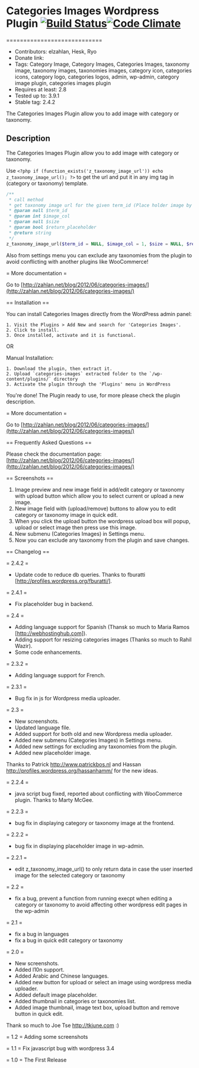 # Categories Images Wordpress Plugin [![Build Status](https://travis-ci.org/jjhesk/CateImages-Wordpress.svg)](https://travis-ci.org/jjhesk/CateImages-Wordpress)[![Code Climate](https://codeclimate.com/github/jjhesk/CateImages-Wordpress/badges/gpa.svg)](https://codeclimate.com/github/jjhesk/CateImages-Wordpress)
============================
- Contributors: elzahlan, Hesk, Ryo
- Donate link: 
- Tags: Category Image, Category Images, Categories Images, taxonomy image, taxonomy images, taxonomies images, category icon, categories icons, category logo, categories logos, admin, wp-admin, category image plugin, categories images plugin
- Requires at least: 2.8
- Tested up to: 3.9.1
- Stable tag: 2.4.2

The Categories Images Plugin allow you to add image with category or taxonomy.

## Description 

The Categories Images Plugin allow you to add image with category or taxonomy.

Use `<?php if (function_exists('z_taxonomy_image_url')) echo z_taxonomy_image_url(); ?>` to get the url and put it in any img tag in (category or taxonomy) template.
```php
/**
 * call method
 * get taxonomy image url for the given term_id (Place holder image by default)
 * @param null $term_id
 * @param int $image_col
 * @param null $size
 * @param bool $return_placeholder
 * @return string
 */
z_taxonomy_image_url($term_id = NULL, $image_col = 1, $size = NULL, $return_placeholder = FALSE)

```

Also from settings menu you can exclude any taxonomies from the plugin to avoid conflicting with another plugins like WooCommerce!

= More documentation =

Go to [http://zahlan.net/blog/2012/06/categories-images/](http://zahlan.net/blog/2012/06/categories-images/)

== Installation ==

You can install Categories Images directly from the WordPress admin panel:

	1. Visit the Plugins > Add New and search for 'Categories Images'.
	2. Click to install.
	3. Once installed, activate and it is functional.
	
OR

Manual Installation:

	1. Download the plugin, then extract it.
	2. Upload `categories-images` extracted folder to the `/wp-content/plugins/` directory
	3. Activate the plugin through the 'Plugins' menu in WordPress
	
You're done! The Plugin ready to use, for more please check the plugin description.

= More documentation =

Go to [http://zahlan.net/blog/2012/06/categories-images/](http://zahlan.net/blog/2012/06/categories-images/)

== Frequently Asked Questions ==

Please check the documentation page:
[http://zahlan.net/blog/2012/06/categories-images/](http://zahlan.net/blog/2012/06/categories-images/)

== Screenshots ==

1. Image preview and new image field in add/edit category or taxonomy with upload button which allow you to select current or upload a new image.
2. New image field with (upload/remove) buttons to allow you to edit category or taxonomy image in quick edit.
3. When you click the upload button the wordpress upload box will popup, upload or select image then press use this image.
4. New submenu (Categories Images) in Settings menu.
5. Now you can exclude any taxonomy from the plugin and save changes.

== Changelog ==

= 2.4.2 =
* Update code to reduce db queries. Thanks to fburatti [http://profiles.wordpress.org/fburatti/].

= 2.4.1 =
* Fix placeholder bug in backend.

= 2.4 =
* Adding language support for Spanish (Thansk so much to Maria Ramos [http://webhostinghub.com]).
* Adding support for resizing categories images (Thanks so much to Rahil Wazir).
* Some code enhancements.

= 2.3.2 =
* Adding language support for French.

= 2.3.1 =
* Bug fix in js for Wordpress media uploader.

= 2.3 =
* New screenshots.
* Updated language file.
* Added support for both old and new Wordpress media uploader.
* Added new submenu (Categories Images) in Settings menu.
* Added new settings for excluding any taxonomies from the plugin.
* Added new placeholder image.

Thanks to Patrick http://www.patrickbos.nl and Hassan http://profiles.wordpress.org/hassanhamm/ for the new ideas.

= 2.2.4 =
* java script bug fixed, reported about conflicting with WooCommerce plugin. Thanks to Marty McGee.

= 2.2.3 =
* bug fix in displaying category or taxonomy image at the frontend.

= 2.2.2 =
* bug fix in displaying placeholder image in wp-admin.

= 2.2.1 =
* edit z_taxonomy_image_url() to only return data in case the user inserted image for the selected category or taxonomy

= 2.2 =
* fix a bug, prevent a function from running execpt when editing a category or taxonomy to avoid affecting other wordpress edit pages in the wp-admin

= 2.1 =
* fix a bug in languages
* fix a bug in quick edit category or taxonomy

= 2.0 =
* New screenshots.
* Added l10n support.
* Added Arabic and Chinese languages.
* Added new button for upload or select an image using wordpress media uploader.
* Added default image placeholder.
* Added thumbnail in categories or taxonomies list.
* Added image thumbnail, image text box, upload button and remove button in quick edit.

Thank so much to Joe Tse http://tkjune.com :)

= 1.2 =
Adding some screenshots

= 1.1 =
Fix javascript bug with wordpress 3.4

= 1.0 =
The First Release
